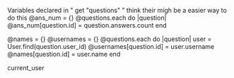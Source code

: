 
Variables declared in " get "questions" " think their migh be a easier way to do this
  @ans_num = {}
  @questions.each do |question|
    @ans_num[question.id] = question.answers.count
  end

  @names = {}
  @usernames = {}
  @questions.each do |question|
    user = User.find(question.user_id)
    @usernames[question.id] = user.username
    @names[question.id] = user.name
  end

<!--
    <textarea name="question[body]" class="textarea rows='10' cols='100' input input-round"><%= @question.try(:body) %></textarea>
    <br>
 -->

current_user

